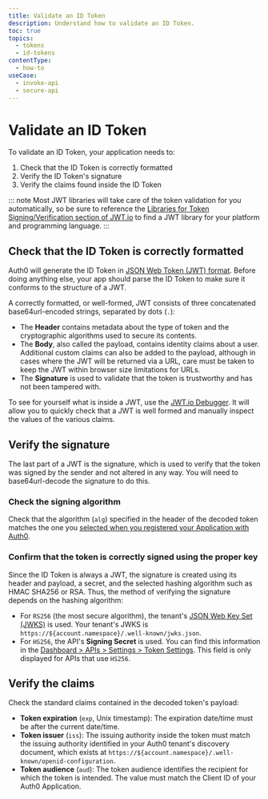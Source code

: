 ```yaml
---
title: Validate an ID Token
description: Understand how to validate an ID Token.
toc: true
topics:
  - tokens
  - id-tokens
contentType:
  - how-to
useCase:
  - invoke-api
  - secure-api
---
```

# Validate an ID Token

To validate an ID Token, your application needs to:

1. Check that the ID Token is correctly formatted
2. Verify the ID Token's signature
3. Verify the claims found inside the ID Token

::: note
Most JWT libraries will take care of the token validation for you automatically, so be sure to reference the [Libraries for Token Signing/Verification section of JWT.io](https://jwt.io/#libraries-io) to find a JWT library for your platform and programming language.
:::

## Check that the ID Token is correctly formatted

Auth0 will generate the ID Token in [JSON Web Token (JWT) format](/jwt#what-is-the-json-web-token-structure-). Before doing anything else, your app should parse the ID Token to make sure it conforms to the structure of a JWT.

A correctly formatted, or well-formed, JWT consists of three concatenated base64url-encoded strings, separated by dots (`.`):

* The **Header** contains metadata about the type of token and the cryptographic algorithms used to secure its contents.
* The **Body**, also called the payload, contains identity claims about a user. Additional custom claims can also be added to the payload, although in cases where the JWT will be returned via a URL, care must be taken to keep the JWT within browser size limitations for URLs.
* The **Signature** is used to validate that the token is trustworthy and has not been tampered with.

To see for yourself what is inside a JWT, use the [JWT.io Debugger](https://jwt.io/#debugger). It will allow you to quickly check that a JWT is well formed and manually inspect the values of the various claims.

## Verify the signature

The last part of a JWT is the signature, which is used to verify that the token was signed by the sender and not altered in any way. You will need to base64url-decode the signature to do this.

### Check the signing algorithm

Check that the algorithm (`alg`) specified in the header of the decoded token matches the one you [selected when you registered your Application with Auth0](/tokens/guides/update-signing-algorithm-application). 

### Confirm that the token is correctly signed using the proper key

Since the ID Token is always a JWT, the signature is created using its header and payload, a secret, and the selected hashing algorithm such as HMAC SHA256 or RSA. Thus, the method of verifying the signature depends on the hashing algorithm:

- For `RS256` (the most secure algorithm), the tenant's [JSON Web Key Set (JWKS)](/jwks) is used. Your tenant's JWKS is `https://${account.namespace}/.well-known/jwks.json`.
- For `HS256`, the API's __Signing Secret__ is used. You can find this information in the [Dashboard > APIs > Settings > Token Settings](${manage_url}/#/apis). This field is only displayed for APIs that use `HS256`.

## Verify the claims

Check the standard claims contained in the decoded token's payload:

- **Token expiration** (`exp`, Unix timestamp): The expiration date/time must be after the current date/time.
- **Token issuer** (`iss`): The issuing authority inside the token must match the issuing authority identified in your Auth0 tenant's discovery document, which exists at `https://${account.namespace}/.well-known/openid-configuration`.
- **Token audience** (`aud`): The token audience identifies the recipient for which the token is intended. The value must match the Client ID of your Auth0 Application.
